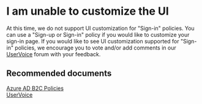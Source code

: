  <properties
	pageTitle="Business to Consumer (B2C)/Unable to customize UI"
	description="Business to Consumer (B2C)/Unable to customize UI"
	service="microsoft.activedirectory"
	resource="activedirectory"
	authors="parakhj"
	displayOrder="6"
	selfHelpType="resource"
	supportTopicIds="32416703"
	resourceTags=""
	productPesIds="14785"
	cloudEnvironments="public"
/>

# I am unable to customize the UI

At this time, we do not support UI customization for "Sign-in" policies. You can use a "Sign-up or Sign-in" policy if you would like to customize your sign-in page. If you would like to see UI customization supported for "Sign-in" policies, we encourage you to vote and/or add comments in our [UserVoice](https://feedback.azure.com/forums/169401-azure-active-directory/suggestions/13062033-b2c-fully-customizable-sign-in-page) forum with your feedback.

## **Recommended documents**
[Azure AD B2C Policies](https://docs.microsoft.com/azure/active-directory-b2c/active-directory-b2c-reference-policies)
<br>
[UserVoice](https://feedback.azure.com/forums/169401-azure-active-directory/category/160596-b2c)